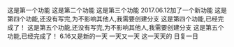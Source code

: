 这是第一个功能
这是第二个功能
这是第三个功能
2017.06.12加了一个新功能
这是第四个功能,还没有写完,为不影响其他人,我需要创建分支
这是第四个功能,已经完成了！
这是第五个功能,还没有写完,为不影响其他人,我需要创建分支
这是第五个功能,已经完成了！
6.16又是新的一天
一天又一天
这一天天的
日复一日
